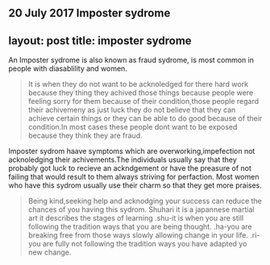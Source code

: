﻿20 July 2017
Imposter sydrome
---
layout: post
title: imposter sydrome
---

An Imposter sydrome is also known as fraud sydrome, is most common in  people with diasablility and women.
>It is when they do not want to be acknoledged for there hard work because they thing they achived those things because people were feeling sorry for them because of their condition,those people regard their achivemeny as just luck they do not believe that they can achieve certain things or they can be able to do good because of their condition.In most cases these people dont want to be exposed because they think they are fraud.

Imposter sydrom haave symptoms which are overworking,impefection not acknoledging their achivements.The individuals usually say that they probably got luck to recieve an ackndgement or have the preasure of not failing that would result to them always striving for perfaction. 
Most women who have this sydrom usually use their charm so that they get more praises.

>Being kind,seeking help and acknodging your success can reduce the chances of you having this sydrom.
Shuhari
>it is a japannese martial art
>it describes the stages of learning
.shu-it is when you are still following the tradition ways that you are being thought.
.ha-you are breaking free from those ways slowly allowing change in your life.
.ri-you are fully not following the tradition ways you have adapted yo new change.  

